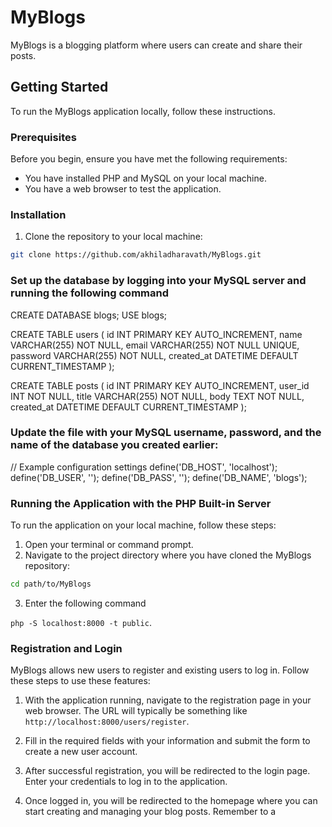 # MyBlogs

MyBlogs is a blogging platform where users can create and share their posts.

## Getting Started

To run the MyBlogs application locally, follow these instructions.

### Prerequisites

Before you begin, ensure you have met the following requirements:

- You have installed PHP and MySQL on your local machine.
- You have a web browser to test the application.

### Installation

1. Clone the repository to your local machine:

```sh
git clone https://github.com/akhiladharavath/MyBlogs.git
```

###  Set up the database by logging into your MySQL server and running the following command

CREATE DATABASE blogs;
USE blogs;

CREATE TABLE users (
    id INT PRIMARY KEY AUTO_INCREMENT,
    name VARCHAR(255) NOT NULL,
    email VARCHAR(255) NOT NULL UNIQUE,
    password VARCHAR(255) NOT NULL,
    created_at DATETIME DEFAULT CURRENT_TIMESTAMP
);

CREATE TABLE posts (
    id INT PRIMARY KEY AUTO_INCREMENT,
    user_id INT NOT NULL,
    title VARCHAR(255) NOT NULL,
    body TEXT NOT NULL,
    created_at DATETIME DEFAULT CURRENT_TIMESTAMP
);


### Update the file with your MySQL username, password, and the name of the database you created earlier:


// Example configuration settings
define('DB_HOST', 'localhost');
define('DB_USER', '<YourDatabaseUsername>');
define('DB_PASS', '<YourDatabasePassword>');
define('DB_NAME', 'blogs');

### Running the Application with the PHP Built-in Server

To run the application on your local machine, follow these steps:

1. Open your terminal or command prompt.
2. Navigate to the project directory where you have cloned the MyBlogs repository:

```sh
cd path/to/MyBlogs 
```
3. Enter the following command 

` php -S localhost:8000 -t public `.

### Registration and Login

MyBlogs allows new users to register and existing users to log in. Follow these steps to use these features:

1. With the application running, navigate to the registration page in your web browser. The URL will typically be something like `http://localhost:8000/users/register`.

2. Fill in the required fields with your information and submit the form to create a new user account.

3. After successful registration, you will be redirected to the login page. Enter your credentials to log in to the application.

4. Once logged in, you will be redirected to the homepage where you can start creating and managing your blog posts.
Remember to a